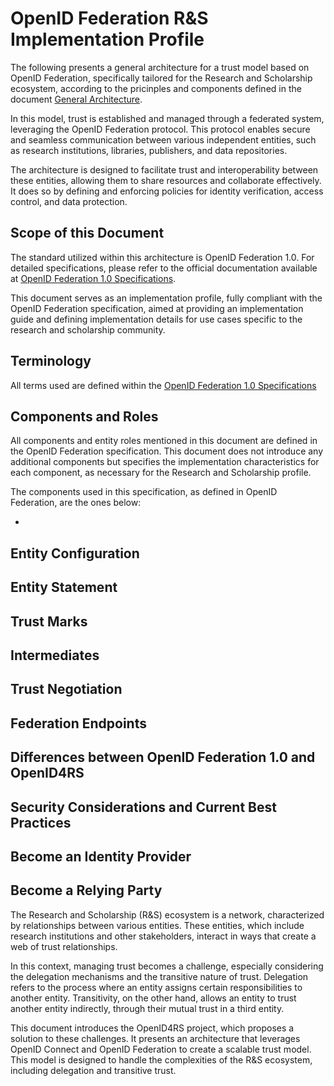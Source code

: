 # OpenID Federation R&S Implementation Profile

The following presents a general architecture for a trust model
based on OpenID Federation, specifically tailored for the
Research and Scholarship ecosystem,
according to the pricinples and components defined in the document
[General Architecture](OpenID4RS-General-Architecture.md).

In this model, trust is established and managed through a federated system,
leveraging the OpenID Federation protocol. This protocol enables secure and
seamless communication between various independent entities, such as
research institutions, libraries, publishers, and data repositories.

The architecture is designed to facilitate trust and interoperability
between these entities, allowing them to share resources and collaborate
effectively. It does so by defining and enforcing policies for
identity verification, access control, and data protection.


## Scope of this Document

The standard utilized within this architecture is OpenID Federation 1.0. For detailed specifications, please refer to the official documentation available at [OpenID Federation 1.0 Specifications](https://openid.net/specs/openid-connect-federation-1_0.html).

This document serves as an implementation profile, fully compliant with the OpenID Federation specification, aimed at providing an implementation guide and defining implementation details for use cases specific to the research and scholarship community.


## Terminology

All terms used are defined within the
[OpenID Federation 1.0 Specifications](https://openid.net/specs/openid-connect-federation-1_0.html)


## Components and Roles

All components and entity roles mentioned in this document are defined in the OpenID Federation specification. This document does not introduce any additional components but specifies the implementation characteristics for each component, as necessary for the Research and Scholarship profile.

The components used in this specification, as defined in OpenID Federation, are the ones below:

- 

## Entity Configuration
## Entity Statement
## Trust Marks
## Intermediates
## Trust Negotiation
## Federation Endpoints
## Differences between OpenID Federation 1.0 and OpenID4RS
## Security Considerations and Current Best Practices
## Become an Identity Provider
## Become a Relying Party

The Research and Scholarship (R&S) ecosystem is a network, 
characterized by relationships between various entities. 
These entities, which include research institutions and other stakeholders, 
interact in ways that create a web of trust relationships.

In this context, managing trust becomes a challenge, especially considering 
the delegation mechanisms and the transitive nature of trust. Delegation 
refers to the process where an entity assigns certain responsibilities to 
another entity. Transitivity, on the other hand, allows an entity to trust 
another entity indirectly, through their mutual trust in a third entity.

This document introduces the OpenID4RS project, which proposes a solution 
to these challenges. It presents an architecture that leverages OpenID 
Connect and OpenID Federation to create a scalable trust model. This model 
is designed to handle the complexities of the R&S ecosystem, including 
delegation and transitive trust.
